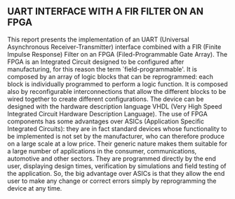 UART INTERFACE WITH A FIR FILTER ON AN FPGA
-------------------------------------------

This report presents the implementation of an UART (Universal
Asynchronous Receiver-Transmitter) interface combined with a FIR (Finite
Impulse Response) Filter on an FPGA (Filed-Programmable Gate Array). The
FPGA is an Integrated Circuit designed to be configured after
manufacturing, for this reason the term \`field-programmable'. It is
composed by an array of logic blocks that can be reprogrammed: each
block is individually programmed to perform a logic function. It is
composed also by reconfigurable interconnections that allow the
different blocks to be wired together to create different
configurations. The device can be designed with the hardware description
language VHDL (Very High Speed Integrated Circuit Hardware Description
Language). The use of FPGA components has some advantages over ASICs
(Application Specific Integrated Circuits): they are in fact standard
devices whose functionality to be implemented is not set by the
manufacturer, who can therefore produce on a large scale at a low price.
Their generic nature makes them suitable for a large number of
applications in the consumer, communications, automotive and other
sectors. They are programmed directly by the end user, displaying design
times, verification by simulations and field testing of the application.
So, the big advantage over ASICs is that they allow the end user to make
any change or correct errors simply by reprogramming the device at any
time.
